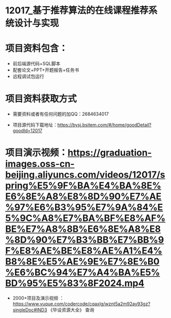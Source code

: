  #  12017_基于推荐算法的在线课程推荐系统设计与实现
 
 #  项目资料包含：
 *  前后端源代码+SQL脚本
 *  配套论文+PPT+开题报告+任务书
 *  远程调试包运行

 #  项目资料获取方式
 *  需要资料或者有任何问题的加QQ：2684634017

 *  项目源代码下载地址：https://bysj.bsitem.com/#/home/goodDetail?goodId=12017
   
 #  项目演示视频：https://graduation-images.oss-cn-beijing.aliyuncs.com/videos/12017/spring%E5%9F%BA%E4%BA%8E%E6%8E%A8%E8%8D%90%E7%AE%97%E6%B3%95%E7%9A%84%E5%9C%A8%E7%BA%BF%E8%AF%BE%E7%A8%8B%E6%8E%A8%E8%8D%90%E7%B3%BB%E7%BB%9F%E8%AE%BE%E8%AE%A1%E4%B8%8E%E5%AE%9E%E7%8E%B0%E6%BC%94%E7%A4%BA%E5%BD%95%E5%83%8F2024.mp4
          
 *  2000+项目及演示视频 ：https://www.yuque.com/codercode/cqaxlg/wznt5a2m92ay93gz?singleDoc#lND3 《毕设资源大全》
   查询
